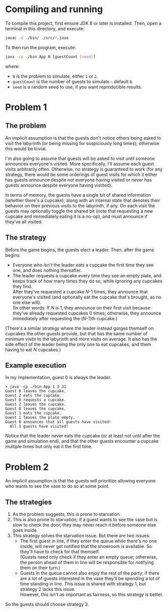 # Compiling and running
To compile this project, first ensure JDK 8 or later is installed. Then, open a terminal in this directory, and execute:
```sh
javac -d ./bin/ ./src/*.java
```

To then run the program, execute:
```sh
java -cp ./bin App N [guestCount [seed]]
```
where:
- `N` is the problem to simulate, either `1` or `2`.
- `guestCount` is the number of guests to simulate - default `8`.
- `seed` is a random seed to use, if you want reproducible results.

# Problem 1
## The problem
An implicit assumption is that the guests don't notice others being asked to visit the labyrinth (or being missing for suspiciously long times); otherwise this would be trivial.

I'm also going to assume that guests will be asked to visit until someone announces everyone's visited. More specifically, I'll assume each guest visits arbitrarily often. Otherwise, no strategy is guaranteed to work (for any strategy, there would be some orderings of guest visits for which it either has guests announce despite not everyone having visited or never has guests announce despite everyone having vistited).

In terms of memory, the guests have a single bit of shared information (whether there's a cupcake), along with an internal state that denotes their behavior on their previous visits to the labyrinth, if any. On each visit the guests may optionally toggle the shared bit (note that requesting a new cupcake and immediately eating it is a no-op), and must announce if they've all visited.

## The strategy
Before the game begins, the guests elect a leader. Then, after the game begins:
- Everyone who *isn't* the leader eats a cupcake the first time they see one, and does nothing thereafter.
- The leader requests a cupcake every time they see an empty plate, and keeps track of how many times they do so, while ignoring any cupcakes they find.  
  After they've requested a cupcake *N*-1 times, they announce that everyone's visited (and optionally eat the cupcake that's brought, as no one else will).  
  (In other words: If *N* is 1, they announce on their first visit because they've already requested cupcakes 0 times; otherwise, they announce immediately after requesting the (*N*-1)th cupcake.)

(There's a similar strategy where the leader instead gorges themself on cupcakes the other guests provide, but that has the same number of minimum visits to the labyrinth and more visits on average. It also has the side effect of the leader being the only one to eat cupcakes, and them having to eat *N* cupcakes.)

## Example execution
In my implementation, guest 0 is always the leader.
```
> java -cp ./bin App 1 3 31
Guest 0 leaves the cupcake.
Guest 2 eats the cupcake.
Guest 0 requests a cupcake.
Guest 2 leaves the cupcake.
Guest 0 leaves the cupcake.
Guest 1 eats the cupcake.
Guest 1 leaves the plate empty.
Guest 0 announces that all guests have visited!
  All 3 guests have visited!
```
Notice that the leader never eats the cupcake (or at least not until after the game and simulation end), and that the other guests encounter a cupcake multiple times but only eat it the first time.

# Problem 2
An implicit assumption is that the guests will prioritize allowing everyone who wants to see the vase to do so at some point.

## The strategies
1. As the problem suggests, this is prone to starvation.
2. This is also prone to starvation; if a guest wants to see the vase but is slow to check the door, they may never reach it before someone else goes inside.
3. This strategy solves the starvation issue. But there are two issues:
   - The first guest in line, if they enter the queue while there's no one inside, will never get notified that the showroom is available. So they'll have to check for that themself.  
     (Guests need only check if they enter an empty queue; otherwise, the person ahead of them in line will be responsible for notifying them on their turn.)
   - Guests in the queue cannot also enjoy the rest of the party; if there are a lot of guests interested in the vase they'll be spending a lot of time standing in line.
     This issue is shared with strategy 1, but strategy 2 lacks this issue.  
     However, this isn't as important as fairness, so this strategy is better.

So the guests should choose strategy 3.